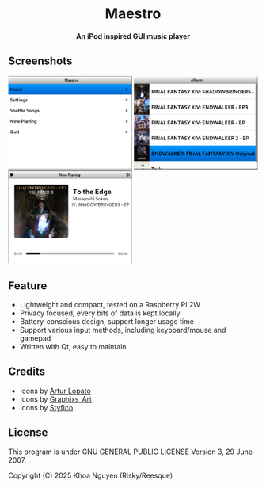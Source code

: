 <h1 align="center"><b>Maestro</b></h1>
<h4 align="center">An iPod inspired GUI music player</h4>

## Screenshots
[<img src="screenshots/main_menu.png" width="250">](screenshots/main_menu.png)
[<img src="screenshots/album_screen.png" width="250">](screenshots/album_screen.png)
[<img src="screenshots/now_playing.png" width="250">](screenshots/now_playing.png)

## Feature
- Lightweight and compact, tested on a Raspberry Pi 2W
- Privacy focused, every bits of data is kept locally
- Battery-conscious design, support longer usage time
- Support various input methods, including keyboard/mouse and gamepad
- Written with Qt, easy to maintain

## Credits
- Icons by [Artur Lopato](https://thenounproject.com/creator/lopato/)
- Icons by [Graphixs_Art](https://thenounproject.com/creator/Graphixs_Art/)
- Icons by [Styfico](https://thenounproject.com/creator/styfico/)

## License
This program is under GNU GENERAL PUBLIC LICENSE Version 3, 29 June 2007.

Copyright (C) 2025 Khoa Nguyen (Risky/Reesque)
